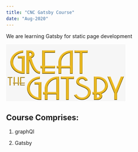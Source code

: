 ```yaml
---
title: "CNC Gatsby Course"
date: "Aug-2020"
---
```

We are learning Gatsby for static page development

![gatsby](./gatsby.png)

## Course Comprises:

1. graphQl

2. Gatsby
